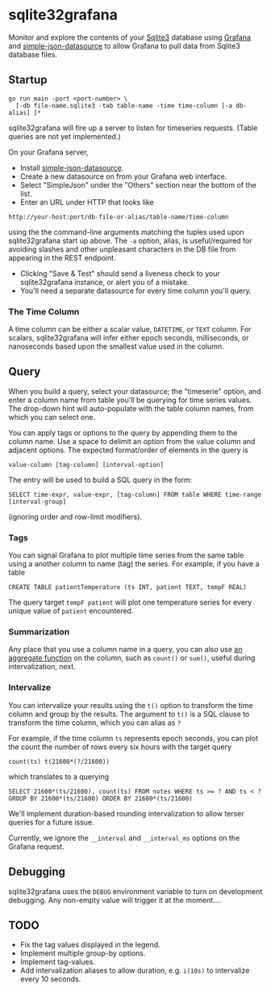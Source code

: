 # sqlite32grafana

Monitor and explore the contents of your
[Sqlite3](https://www.sqlite.org/index.html) database using
[Grafana](https://github.com/grafana/grafana) and
[simple-json-datasource](https://github.com/grafana/simple-json-datasource)
 to allow Grafana to pull data from Sqlite3 database files.

## Startup
```
go run main -port <port-number> \
  [-db file-name.sqlite3 -tab table-name -time time-column [-a db-alias] ]*
```

sqlite32grafana will fire up a server to listen for timeseries requests.
(Table queries are not yet implemented.)

On your Grafana server,

- Install [simple-json-datasource](https://github.com/grafana/simple-json-datasource).
- Create a new datasource on from your Grafana web interface.
 - Select "SimpleJson" under the "Others" section near the bottom of the list.
 - Enter an URL under HTTP that looks like
```
http://your-host:port/db-file-or-alias/table-name/time-column
```
 using the the command-line arguments matching the tuples used upon sqlite32grafana start up above.  The `-a` option, alias, is useful/required for avoiding slashes and other unpleasant characters in the DB file from appearing in the REST endpoint.
 - Clicking "Save & Test" should send a liveness check to your sqlite32grafana instance, or alert you of a mistake.
- You'll need a separate datasource for every time column you'll query.

### The Time Column

A time column can be either a scalar value, `DATETIME`, or `TEXT` column.
For scalars, sqlite32grafana will infer either epoch seconds, milliseconds, or
nanoseconds based upon the smallest value used in the column.

## Query

When you build a query, select your datasource; the "timeserie" option, and
enter a column name from table you'll be querying for time series values.
The drop-down hint will auto-populate with the table column names, from which
you can select one.

You can apply tags or options to the query by appending them to the column name.
Use a space to delimit an option from the value column and adjacent options.
The expected format/order of elements in the query is
```
value-column [tag-column] [interval-option]
```

The entry will be used to build a SQL query in the form:
```
SELECT time-expr, value-expr, [tag-column] FROM table WHERE time-range [interval-group]
```
(ignoring order and row-limit modifiers).

### Tags
You can signal Grafana to plot multiple time series from the same table using
a another column to name (tag) the series.
For example, if you have a table
```
CREATE TABLE patientTemperature (ts INT, patient TEXT, tempF REAL)
```
The query target `tempF patient` will plot one temperature series for every
unique value of `patient` encountered.

### Summarization
Any place that you use a column name in a query, you can also use
[an aggregate function](https://www.sqlite.org/lang_aggfunc.html) on
the column, such as `count()` or `sum()`, useful during intervalization, next.

### Intervalize
You can intervalize your results using the `t()` option to transform the time
column and group by the results.
The argument to `t()` is a SQL clause to transform the time column, which you
can alias as `?`

For example, if the time column `ts` represents epoch
seconds, you can plot the count the number of rows every six hours with
the target query
```
count(ts) t(21600*(?/21600))
```
which translates to a querying
```
SELECT 21600*(ts/21600), count(ts) FROM notes WHERE ts >= ? AND ts < ? GROUP BY 21600*(ts/21600) ORDER BY 21600*(ts/21600)
```
We'll implement duration-based rounding intervalization to allow terser queries
for a future issue.

Currently, we ignore the `__interval` and `__interval_ms` options on the
Grafana request.

## Debugging

sqlite32grafana uses the `DEBUG` environment variable to turn on development
debugging.  Any non-empty value will trigger it at the moment....

## TODO
- Fix the tag values displayed in the legend.
- Implement multiple group-by options.
- Implement tag-values.
- Add intervalization aliases to allow duration, e.g. `i(10s)` to intervalize
every 10 seconds.
